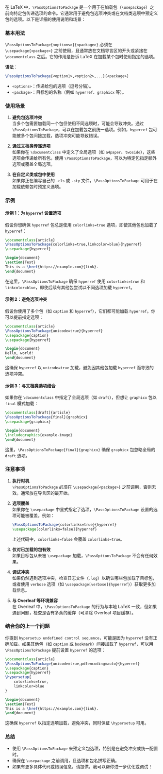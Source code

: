 在 LaTeX 中，`\PassOptionsToPackage` 是一个用于在加载包（`\usepackage`）之前向特定包传递选项的命令。它通常用于避免包选项冲突或在文档类选项中预定义包的选项。以下是详细的使用说明和场景：

### 基本用法
`\PassOptionsToPackage{<options>}{<package>}` 必须在 `\usepackage{<package>}` 之前使用，且通常放在文档导言区的开头或紧接在 `\documentclass` 之后。它的作用是告诉 LaTeX 在加载某个包时使用指定的选项。

**语法**：
```latex
\PassOptionsToPackage{<option1>,<option2>,...}{<package>}
```

- `<options>`：传递给包的选项（逗号分隔）。
- `<package>`：目标包的名称（例如 `hyperref`、`graphicx` 等）。

### 使用场景
1. **避免包选项冲突**  
   当多个包需要加载同一个包但使用不同选项时，可能会导致冲突。通过 `\PassOptionsToPackage`，可以在加载包之前统一选项。例如，`hyperref` 包可能被多个包间接加载，选项冲突可能导致错误。

2. **通过文档类传递选项**  
   如果你在 `\documentclass` 中定义了全局选项（如 `a4paper`、`twoside`），这些选项会传递给所有包。使用 `\PassOptionsToPackage`，可以为特定包指定额外选项或覆盖全局选项。

3. **在自定义类或包中使用**  
   如果你正在编写自己的 `.cls` 或 `.sty` 文件，`\PassOptionsToPackage` 可用于在加载依赖包时预定义选项。

### 示例
#### 示例 1：为 `hyperref` 设置选项
假设你想确保 `hyperref` 包总是使用 `colorlinks=true` 选项，即使其他包也加载了 `hyperref`：
```latex
\documentclass{article}
\PassOptionsToPackage{colorlinks=true,linkcolor=blue}{hyperref}
\usepackage{hyperref}

\begin{document}
\section{Test}
This is a \href{https://example.com}{link}.
\end{document}
```
在这里，`\PassOptionsToPackage` 确保 `hyperref` 使用 `colorlinks=true` 和 `linkcolor=blue`，即使后续有其他包尝试以不同选项加载 `hyperref`。

#### 示例 2：避免选项冲突
假设你使用了多个包（如 `caption` 和 `hyperref`），它们都可能加载 `hyperref`。你可以提前指定选项：
```latex
\documentclass{article}
\PassOptionsToPackage{unicode=true}{hyperref}
\usepackage{caption}
\usepackage{hyperref}

\begin{document}
Hello, world!
\end{document}
```
这确保 `hyperref` 以 `unicode=true` 加载，避免因其他包加载 `hyperref` 而导致的选项冲突。

#### 示例 3：与文档类选项结合
如果你在 `\documentclass` 中指定了全局选项（如 `draft`），但想让 `graphicx` 包以 `final` 模式加载：
```latex
\documentclass[draft]{article}
\PassOptionsToPackage{final}{graphicx}
\usepackage{graphicx}

\begin{document}
\includegraphics{example-image}
\end{document}
```
这里，`\PassOptionsToPackage{final}{graphicx}` 确保 `graphicx` 包忽略全局的 `draft` 选项。

### 注意事项
1. **执行时机**  
   `\PassOptionsToPackage` 必须在 `\usepackage{<package>}` 之前调用，否则无效。通常放在导言区的最开始。

2. **选项覆盖**  
   如果你在 `\usepackage` 中显式指定了选项，`\PassOptionsToPackage` 设置的选项可能被覆盖。例如：
   ```latex
   \PassOptionsToPackage{colorlinks=true}{hyperref}
   \usepackage[colorlinks=false]{hyperref}
   ```
   上述代码中，`colorlinks=false` 会覆盖 `colorlinks=true`。

3. **仅对已加载的包有效**  
   如果目标包从未被 `\usepackage` 加载，`\PassOptionsToPackage` 不会有任何效果。

4. **调试冲突**  
   如果仍然遇到选项冲突，检查日志文件（`.log`）以确认哪些包加载了目标包，或者使用 `verbose` 选项（如 `\usepackage[verbose]{hyperref}`）获取更多加载信息。

5. **与 Overleaf 等环境兼容**  
   在 Overleaf 中，`\PassOptionsToPackage` 的行为与本地 LaTeX 一致，但如果遇到问题，检查是否有多余的缓存（可清除 Overleaf 项目缓存）。

### 结合你的上一个问题
你提到 `hypersetup undefined control sequence`，可能是因为 `hyperref` 没有正确加载。如果其他包（如 `caption` 或 `bookmark`）间接加载了 `hyperref`，可以用 `\PassOptionsToPackage` 提前设置 `hyperref` 的选项：
```latex
\documentclass{article}
\PassOptionsToPackage{unicode=true,pdfencoding=auto}{hyperref}
\usepackage{caption}
\usepackage{hyperref}
\hypersetup{
    colorlinks=true,
    linkcolor=blue
}

\begin{document}
\section{Test}
This is a \href{https://example.com}{link}.
\end{document}
```
这确保 `hyperref` 以指定选项加载，避免冲突，同时保证 `\hypersetup` 可用。

### 总结
- 使用 `\PassOptionsToPackage` 来预定义包选项，特别是在避免冲突或统一配置时。
- 确保在 `\usepackage` 之前调用，且选项和包名拼写正确。
- 如果有更多具体代码或错误信息，请提供，我可以帮你进一步优化或调试！